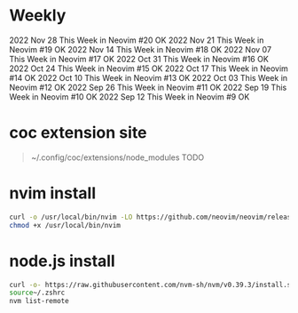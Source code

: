 # Weekly

2022 Nov 28
This Week in Neovim #20 OK
2022 Nov 21
This Week in Neovim #19 OK
2022 Nov 14
This Week in Neovim #18 OK
2022 Nov 07
This Week in Neovim #17 OK
2022 Oct 31
This Week in Neovim #16 OK
2022 Oct 24
This Week in Neovim #15 OK
2022 Oct 17
This Week in Neovim #14 OK
2022 Oct 10
This Week in Neovim #13 OK
2022 Oct 03
This Week in Neovim #12 OK
2022 Sep 26
This Week in Neovim #11 OK
2022 Sep 19
This Week in Neovim #10 OK
2022 Sep 12
This Week in Neovim #9 OK

# coc extension site

> ~/.config/coc/extensions/node_modules
> TODO

# nvim install

```sh
curl -o /usr/local/bin/nvim -LO https://github.com/neovim/neovim/releases/download/stable/nvim.appimage
chmod +x /usr/local/bin/nvim
```

# node.js install

```sh
curl -o- https://raw.githubusercontent.com/nvm-sh/nvm/v0.39.3/install.sh | bash
source~/.zshrc
nvm list-remote
```
